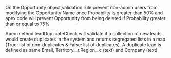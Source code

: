 On the Opportunity object,validation rule prevent non-admin users from modifying the Opportunity Name once Probability is greater than 50% and apex code will prevent Opportunity from being deleted if Probability greater than or equal to 75%

Apex method leadDuplicateCheck will validate if a collection of new leads would create duplicates in the system and returns segregated lists in a map (True: list of non-duplicates & False: list of duplicates). A duplicate lead is defined as same Email, Territory__r.Region__c (text) and Company (text)
